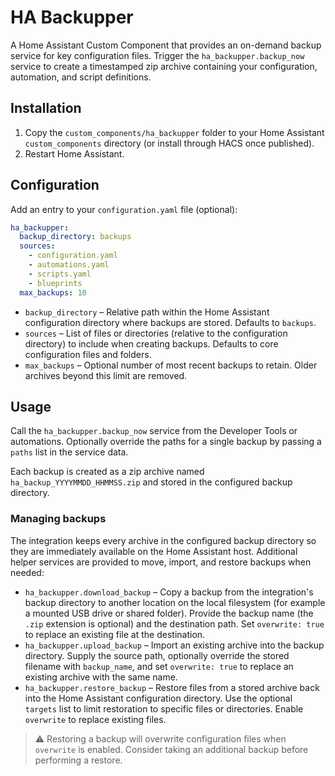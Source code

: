 # HA Backupper

A Home Assistant Custom Component that provides an on-demand backup service for key configuration files. Trigger the `ha_backupper.backup_now` service to create a timestamped zip archive containing your configuration, automation, and script definitions.

## Installation

1. Copy the `custom_components/ha_backupper` folder to your Home Assistant `custom_components` directory (or install through HACS once published).
2. Restart Home Assistant.

## Configuration

Add an entry to your `configuration.yaml` file (optional):

```yaml
ha_backupper:
  backup_directory: backups
  sources:
    - configuration.yaml
    - automations.yaml
    - scripts.yaml
    - blueprints
  max_backups: 10
```

* `backup_directory` – Relative path within the Home Assistant configuration directory where backups are stored. Defaults to `backups`.
* `sources` – List of files or directories (relative to the configuration directory) to include when creating backups. Defaults to core configuration files and folders.
* `max_backups` – Optional number of most recent backups to retain. Older archives beyond this limit are removed.

## Usage

Call the `ha_backupper.backup_now` service from the Developer Tools or automations. Optionally override the paths for a single backup by passing a `paths` list in the service data.

Each backup is created as a zip archive named `ha_backup_YYYYMMDD_HHMMSS.zip` and stored in the configured backup directory.

### Managing backups

The integration keeps every archive in the configured backup directory so they are immediately available on the Home Assistant host. Additional helper services are provided to move, import, and restore backups when needed:

* `ha_backupper.download_backup` – Copy a backup from the integration's backup directory to another location on the local filesystem (for example a mounted USB drive or shared folder). Provide the backup name (the `.zip` extension is optional) and the destination path. Set `overwrite: true` to replace an existing file at the destination.
* `ha_backupper.upload_backup` – Import an existing archive into the backup directory. Supply the source path, optionally override the stored filename with `backup_name`, and set `overwrite: true` to replace an existing archive with the same name.
* `ha_backupper.restore_backup` – Restore files from a stored archive back into the Home Assistant configuration directory. Use the optional `targets` list to limit restoration to specific files or directories. Enable `overwrite` to replace existing files.

> ⚠️ Restoring a backup will overwrite configuration files when `overwrite` is enabled. Consider taking an additional backup before performing a restore.

